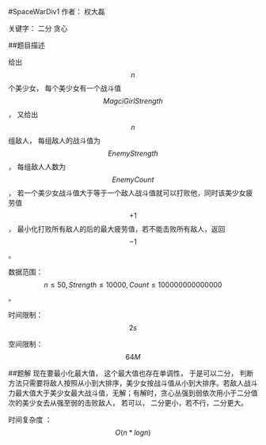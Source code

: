 #SpaceWarDiv1 
作者： 权大磊

关键字： 二分 贪心

##题目描述

给出$$n$$个美少女， 每个美少女有一个战斗值 $$MagciGirlStrength$$， 又给出 $$n$$ 组敌人， 每组敌人的战斗值为 $$EnemyStrength$$， 每组敌人人数为 $$EnemyCount$$， 若一个美少女战斗值大于等于一个敌人战斗值就可以打败他，同时该美少女疲劳值 $$+ 1$$， 最小化打败所有敌人的后的最大疲劳值，若不能击败所有敌人，返回 $$-1$$。

数据范围： $$n ≤ 50, Strength ≤ 10000, Count ≤ 100000000000000$$。

时间限制： $$2s$$

空间限制： $$64M$$

##题解
现在要最小化最大值， 这个最大值也存在单调性， 于是可以二分， 判断方法只需要将敌人按照从小到大排序，美少女按战斗值从小到大排序。若敌人战斗力最大值大于美少女最大战斗值，无解；有解时，贪心丛强到弱依次用小于二分值次的美少女去从强至弱的击败敌人， 若可以， 二分更小，若不行，二分更大。

时间复杂度 ： $$O( n * log n )$$